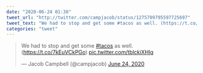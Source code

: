 ```yaml
---
date: "2020-06-24 01:38"
tweet_url: "http://twitter.com/campjacob/status/1275709795597725697"
tweet_text: "We had to stop and get some #tacos as well. (https://t.co/7kEuVCkPGo) https://t.co/tblckiXHIq"
categories: "tweet"
---
```


<blockquote class="twitter-tweet"><p lang="en" dir="ltr">We had to stop and get some <a href="https://twitter.com/hashtag/tacos?src=hash&amp;ref_src=twsrc%5Etfw">#tacos</a> as well. (<a href="https://t.co/7kEuVCkPGo">https://t.co/7kEuVCkPGo</a>) <a href="https://t.co/tblckiXHIq">pic.twitter.com/tblckiXHIq</a></p>&mdash; Jacob Campbell (@campjacob) <a href="https://twitter.com/campjacob/status/1275709795597725697?ref_src=twsrc%5Etfw">June 24, 2020</a></blockquote><script async src="https://platform.twitter.com/widgets.js" charset="utf-8"></script>